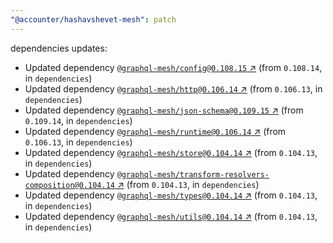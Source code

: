 ```yaml
---
"@accounter/hashavshevet-mesh": patch
---
```

dependencies updates:
  - Updated dependency [`@graphql-mesh/config@0.108.15` ↗︎](https://www.npmjs.com/package/@graphql-mesh/config/v/0.108.15) (from `0.108.14`, in `dependencies`)
  - Updated dependency [`@graphql-mesh/http@0.106.14` ↗︎](https://www.npmjs.com/package/@graphql-mesh/http/v/0.106.14) (from `0.106.13`, in `dependencies`)
  - Updated dependency [`@graphql-mesh/json-schema@0.109.15` ↗︎](https://www.npmjs.com/package/@graphql-mesh/json-schema/v/0.109.15) (from `0.109.14`, in `dependencies`)
  - Updated dependency [`@graphql-mesh/runtime@0.106.14` ↗︎](https://www.npmjs.com/package/@graphql-mesh/runtime/v/0.106.14) (from `0.106.13`, in `dependencies`)
  - Updated dependency [`@graphql-mesh/store@0.104.14` ↗︎](https://www.npmjs.com/package/@graphql-mesh/store/v/0.104.14) (from `0.104.13`, in `dependencies`)
  - Updated dependency [`@graphql-mesh/transform-resolvers-composition@0.104.14` ↗︎](https://www.npmjs.com/package/@graphql-mesh/transform-resolvers-composition/v/0.104.14) (from `0.104.13`, in `dependencies`)
  - Updated dependency [`@graphql-mesh/types@0.104.14` ↗︎](https://www.npmjs.com/package/@graphql-mesh/types/v/0.104.14) (from `0.104.13`, in `dependencies`)
  - Updated dependency [`@graphql-mesh/utils@0.104.14` ↗︎](https://www.npmjs.com/package/@graphql-mesh/utils/v/0.104.14) (from `0.104.13`, in `dependencies`)
